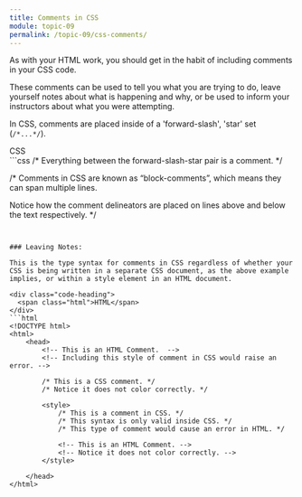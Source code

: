 ```yaml
---
title: Comments in CSS
module: topic-09
permalink: /topic-09/css-comments/
---
```


<div class="divider-heading"></div>

As with your HTML work, you should get in the habit of including comments in your CSS code.

These comments can be used to tell you what you are trying to do, leave yourself notes about what is happening and why, or be used to inform your instructors about what you were attempting.

In CSS, comments are placed inside of a 'forward-slash', 'star' set (`/*...*/`).


<div class="code-heading">
  <span class="css">CSS</span>
</div>
```css
/* Everything between the forward-slash-star pair is a comment. */

/*
Comments in CSS are known as “block-comments”,
which means they can span multiple lines.

Notice how the comment delineators are placed on
lines above and below the text respectively.
*/
```


### Leaving Notes:

This is the type syntax for comments in CSS regardless of whether your CSS is being written in a separate CSS document, as the above example implies, or within a style element in an HTML document.

<div class="code-heading">
  <span class="html">HTML</span>
</div>
```html
<!DOCTYPE html>
<html>
    <head>
        <!-- This is an HTML Comment.  -->
        <!-- Including this style of comment in CSS would raise an error. -->

        /* This is a CSS comment. */
        /* Notice it does not color correctly. */

        <style>
            /* This is a comment in CSS. */
            /* This syntax is only valid inside CSS. */
            /* This type of comment would cause an error in HTML. */

            <!-- This is an HTML Comment. -->
            <!-- Notice it does not color correctly. -->
        </style>

    </head>
</html>
```
